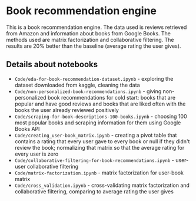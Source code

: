 # Book recommendation engine

This is a book recommendation engine. The data used is reviews retrieved from Amazon and information about books from Google Books. 
The methods used are matrix factorization and collaborative filtering. The results are 20% better than the baseline (average rating the user gives).

## Details about notebooks
- `Code/eda-for-book-recommendation-dataset.ipynb` - exploring the dataset downloaded from kaggle, cleaning the data
- `Code/non-personalized-book-recommendations.ipynb` - giving non-personalized book recommendations for cold start: books that are popular and have good reviews and books that are liked often with the books the user already reviewed positively
- `Code/scraping-for-book-descriptions-100-books.ipynb` - choosing 100 most popular books and scraping information for them using Google Books API
- `Code/creating_user-book_matrix.ipynb` - creating a pivot table that contains a rating that every user gave to every book or null if they didn't review the book; normalizing that matrix so that the average rating for every user is zero
- `Code/collaborative-filtering-for-book-recommendations.ipynb` - user-user collaborative filtering
- `Code/matrix-factorization.ipynb` - matrix factorization for user-book matrix
- `Code/cross_validation.ipynb` - cross-validating matrix factorization and collaborative filtering, comparing to average rating the user gives
